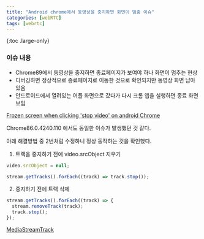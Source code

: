 ```yaml
---
title: "Android chrome에서 동영상을 중지하면 화면이 멈춤 이슈"
categories: [webRTC]
tags: [webrtc]
---
```


{:toc .large-only}

### 이슈 내용

- Chrome89에서 동영상을 중지하면 종료페이지가 보여야 하나 화면이 멈추는 현상
- 디버깅하면 정상적으로 종료페이지로 이동한 것으로 확인되지만 동영상 화면 남아있음
- 안드로이드에서 열려있는 어플 화면으로 갔다가 다시 크롬 앱을 실행하면 종료 화면 보임
  <br/>

[Frozen screen when clicking 'stop video' on android Chrome](https://github.com/twilio/twilio-video-app-react/issues/355#issuecomment-780368725)
<br/>

Chrome86.0.4240.110 에서도 동일한 이슈가 발생했던 것 같다.

아래 해결방법 중 2번처럼 수정하니 정상 동작하는 것을 확인했다.
<br/>

1. 트랙을 중지하기 전에 video.srcObject 지우기

```js
video.srcObject = null;

stream.getTracks().forEach((track) => track.stop());
```

2. 중지하기 전에 트랙 삭제

```js
stream.getTracks().forEach((track) => {
  stream.removeTrack(track);
  track.stop();
});
```

[MediaStreamTrack](https://developer.mozilla.org/en-US/docs/Web/API/MediaStreamTrack)
